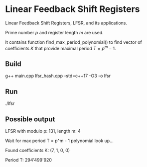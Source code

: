 # Linear Feedback Shift Registers
Linear Feedback Shift Registers, LFSR, and its applications.

Prime number $p$ and register length $m$ are used.

It contains function find_max_period_polynomial() to find vector of coefficients $K$ that provide maximal period $T = p^m - 1$.
## Build
g++ main.cpp lfsr_hash.cpp -std=c++17 -O3 -o lfsr
## Run
./lfsr
## Possible output
LFSR with modulo p: 131, length m: 4

Wait for max period T = p^m - 1 polynomial look up...

Found coefficients K: (7, 1, 0, 0)

Period T: 294'499'920

